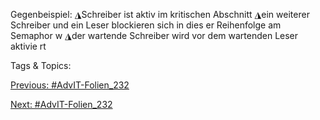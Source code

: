 Gegenbeispiel:
◮Schreiber ist aktiv im kritischen Abschnitt
◮ein weiterer Schreiber und ein Leser blockieren sich in dies er Reihenfolge am
Semaphor w
◮der wartende Schreiber wird vor dem wartenden Leser aktivie rt

   Tags & Topics:
   

[Previous: #AdvIT-Folien_232](AdvIT-Folien_232.md)

[Next: #AdvIT-Folien_232](AdvIT-Folien_232.md)